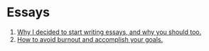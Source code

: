 # Essays

1. [Why I decided to start writing essays, and why you should too.](https://github.com/ajgreenwell/Essays/tree/main/1.why-i-started-writing-essays#readme)
2. [How to avoid burnout and accomplish your goals.](https://github.com/ajgreenwell/Essays/tree/main/2.how-to-avoid-burnout#readme)
